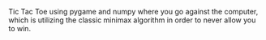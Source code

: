 Tic Tac Toe using pygame and numpy where you go against the computer, which is utilizing the classic minimax algorithm in order to never allow you to win.


